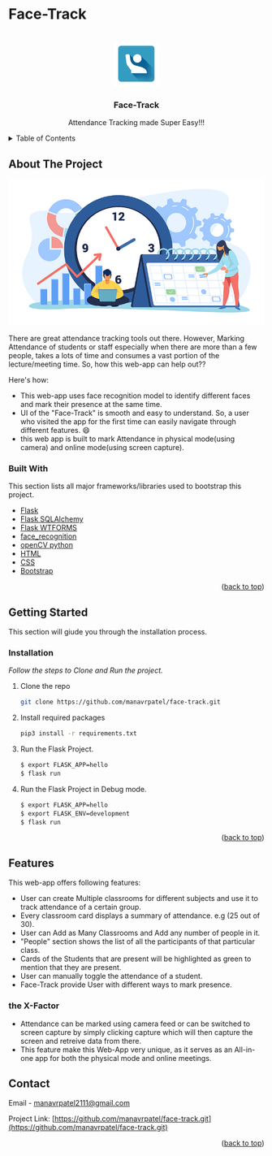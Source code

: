 # Face-Track

<!-- PROJECT LOGO -->
<br />
<div align="center">
  <a href="#">
    <img src="project/static/images/logo.jpg" alt="Logo" width="90" height="90">
  </a>

  <h3 align="center">Face-Track</h3>

  <p align="center">
    Attendance Tracking made Super Easy!!!
    <br />
  </p>
</div>



<!-- TABLE OF CONTENTS -->
<details>
  <summary>Table of Contents</summary>
  <ol>
    <li>
      <a href="#about-the-project">About The Project</a>
      <ul>
        <li><a href="#built-with">Built With</a></li>
      </ul>
    </li>
    <li>
      <a href="#getting-started">Getting Started</a>
      <ul>
        <li><a href="#installation">Installation</a></li>
      </ul>
    </li>
    <li><a href="#features">Features</a></li>
    <li><a href="#contact">Contact</a></li>
  </ol>
</details>



<!-- ABOUT THE PROJECT -->
## About The Project

![Product Name Screen Shot][product-screenshot]

There are great attendance tracking tools out there. However, Marking Attendance of students or staff especially when there are more than a few people, takes a lots of time and consumes a vast portion of the lecture/meeting time. So, how this web-app can help out??

Here's how:
* This web-app uses face recognition model to identify different faces and mark their presence at the same time.
* UI of the "Face-Track" is smooth and easy to understand. So, a user who visited the app for the first time can easily navigate through different features. :smile:
* this web app is built to mark Attendance in physical mode(using camera) and online mode(using screen capture).


### Built With

This section lists all major frameworks/libraries used to bootstrap this project.

* [Flask](https://flask.palletsprojects.com/en/2.1.x/)
* [Flask SQLAlchemy](https://www.sqlalchemy.org/)
* [Flask WTFORMS](https://wtforms.readthedocs.io/en/3.0.x/)
* [face_recognition](https://pypi.org/project/face-recognition/)
* [openCV python](https://pypi.org/project/opencv-python/)
* [HTML](https://developer.mozilla.org/en-US/docs/Web/HTML)
* [CSS](https://developer.mozilla.org/en-US/docs/Web/CSS)
* [Bootstrap](https://getbootstrap.com/)

<p align="right">(<a href="#top">back to top</a>)</p>



<!-- GETTING STARTED -->
## Getting Started

This section will giude you through the installation process.


### Installation

_Follow the steps to Clone and Run the project._

1. Clone the repo
   ```sh
   git clone https://github.com/manavrpatel/face-track.git
   ```
2. Install required packages
   ```sh
   pip3 install -r requirements.txt
   ```
3. Run the Flask Project.
   ```sh
   $ export FLASK_APP=hello
   $ flask run
   ```
3. Run the Flask Project in Debug mode.
   ```sh
   $ export FLASK_APP=hello
   $ export FLASK_ENV=development
   $ flask run
   ```


<p align="right">(<a href="#top">back to top</a>)</p>

<!-- Features -->
## Features
This web-app offers following features:
* User can create Multiple classrooms for different subjects and use it to track attendance of a certain group.
* Every classroom card displays a summary of attendance. e.g (25 out of 30).
* User can Add as Many Classrooms and Add any number of people in it.
* "People" section shows the list of all the participants of that particular class.
* Cards of the Students that are present will be highlighted as green to mention that they are present.
* User can manually toggle the attendance of a student.
* Face-Track provide User with different ways to mark presence.

### the X-Factor
* Attendance can be marked using camera feed or can be switched to screen capture by simply clicking capture which will then capture the screen and retreive data from there. 
* This feature make this Web-App very unique, as it serves as an All-in-one app for both the physical mode and online meetings.



<!-- CONTACT -->
## Contact

Email - manavrpatel2111@gmail.com

Project Link: [https://github.com/manavrpatel/face-track.git](https://github.com/manavrpatel/face-track.git)

<p align="right">(<a href="#top">back to top</a>)</p>







<!-- MARKDOWN LINKS & IMAGES -->

[product-screenshot]: project/static/images/Getstarted.jpg
